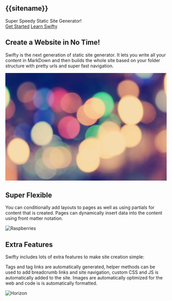 <section class="container text-center no-margin">
    <h1 class="display-l fancy-font logo no-margin">{{sitename}}</h1>
    <div class="gradient-text display-s text-center margin-y">Super Speedy Static Site Generator!</div>
</section>

<div class="align-center gap-s">
    <a class="button" href="/about">Get Started</a>
    <a class="button" href="/docs">Learn Swifty</a>
</div>


<section class="highlight container text-center">

## Create a Website in No Time!

Swifty is the next generation of static site generator. It lets you write all your content in MarkDown and then builds the whole site based on your folder structure with pretty urls and super fast navigation.

![Hazy Lights](/images/lights.jpg)

</section>

<section class="container text-center">

## Super Flexible

You can conditionally add layouts to pages as well as using partials for content that is created. Pages can dynamically insert data into the content using front matter notation.

![Raspberries](/images/code-example.jpg)

</section>

<section class="highlight container text-center">

## Extra Features

Swifty includes lots of extra features to make site creation simple:

Tags and tag links are automatically generated, helper methods can be used to add breadcrumb links and site navigation, custom CSS and JS is automatically added to the site. Images are automatically optimized for the web and code is is automatically formatted.

![Horizon](/images/helper-methods.jpg)

</section>